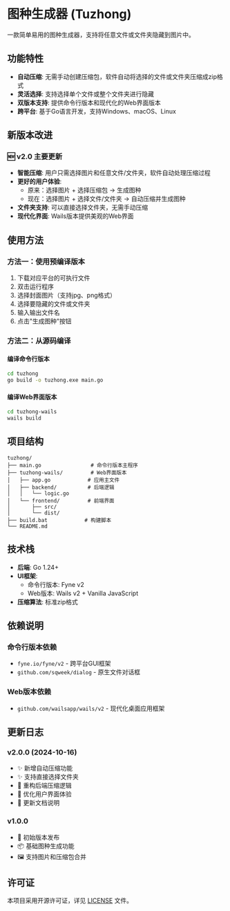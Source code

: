 # 图种生成器 (Tuzhong)

一款简单易用的图种生成器，支持将任意文件或文件夹隐藏到图片中。

## 功能特性

- **自动压缩**: 无需手动创建压缩包，软件自动将选择的文件或文件夹压缩成zip格式
- **灵活选择**: 支持选择单个文件或整个文件夹进行隐藏
- **双版本支持**: 提供命令行版本和现代化的Web界面版本
- **跨平台**: 基于Go语言开发，支持Windows、macOS、Linux

## 新版本改进

### 🆕 v2.0 主要更新
- **智能压缩**: 用户只需选择图片和任意文件/文件夹，软件自动处理压缩过程
- **更好的用户体验**: 
  - 原来：选择图片 + 选择压缩包 → 生成图种
  - 现在：选择图片 + 选择文件/文件夹 → 自动压缩并生成图种
- **文件夹支持**: 可以直接选择文件夹，无需手动压缩
- **现代化界面**: Wails版本提供美观的Web界面

## 使用方法

### 方法一：使用预编译版本
1. 下载对应平台的可执行文件
2. 双击运行程序
3. 选择封面图片（支持jpg、png格式）
4. 选择要隐藏的文件或文件夹
5. 输入输出文件名
6. 点击"生成图种"按钮

### 方法二：从源码编译

#### 编译命令行版本
```bash
cd tuzhong
go build -o tuzhong.exe main.go
```

#### 编译Web界面版本
```bash
cd tuzhong-wails
wails build
```

## 项目结构

```
tuzhong/
├── main.go                # 命令行版本主程序
├── tuzhong-wails/         # Web界面版本
│   ├── app.go            # 应用主文件
│   ├── backend/          # 后端逻辑
│   │   └── logic.go
│   └── frontend/         # 前端界面
│       ├── src/
│       └── dist/
├── build.bat            # 构建脚本
└── README.md
```

## 技术栈

- **后端**: Go 1.24+
- **UI框架**: 
  - 命令行版本: Fyne v2
  - Web版本: Wails v2 + Vanilla JavaScript
- **压缩算法**: 标准zip格式

## 依赖说明

### 命令行版本依赖
- `fyne.io/fyne/v2` - 跨平台GUI框架
- `github.com/sqweek/dialog` - 原生文件对话框

### Web版本依赖
- `github.com/wailsapp/wails/v2` - 现代化桌面应用框架

## 更新日志

### v2.0.0 (2024-10-16)
- ✨ 新增自动压缩功能
- ✨ 支持直接选择文件夹
- 🔧 重构后端压缩逻辑
- 💄 优化用户界面体验
- 📝 更新文档说明

### v1.0.0
- 🎉 初始版本发布
- 📦 基础图种生成功能
- 🖼️ 支持图片和压缩包合并

## 许可证

本项目采用开源许可证，详见 [LICENSE](LICENSE) 文件。
